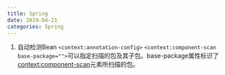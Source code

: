 ```yaml
---
title: Spring
date: 2019-04-21
categories: Spring
---
```


1. 自动检测Bean
`<context:annotation-config>`
`<context:component-scan base-package="">`可以指定扫描的包及其子包。base-package属性标识了<context:component-scan>元素所扫描的包。
